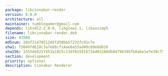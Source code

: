 ```yaml
---
package: libcinnabar-render
version: 0.0.0
architecture: all
maintainer: tumblegamer@gmail.com
depends: libsdl2-2.0-0, libglew2.1, libassimp5
filename: libcinnabar-render.deb
size: 93504
md5sum: 20af21470512d5fd30bb57222fc91c7e
sha1: f5049fd618c3a7ebbcf14ae0a53ad49c89e6d626
sha256: 3355de6257453a1025c13df81581671bd03280db84798395fb8abe1efe39c75b
section: development
priority: optional
description: Cinnabar Renderer
---
```

